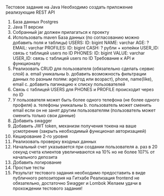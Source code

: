 Тестовое задание на Java
Необходимо создать приложение реализующие REST API
1. База данных Postgres
2. Java 11 версии
3. Собранный jar должен прилагаться к проекту
4. Использовать maven
   База данных (по согласованию можно добавить поля и таблицы)
   USERS:
   ID: bigint
   NAME: varchar
   AGE: ?
   EMAIL: varchar
   PROFILES:
   ID: bigint
   CASH: ? рубли + копейки
   USER_ID: связь с таблицей users по ID
   PHONES:
   ID: bigint
   VALUE: varchar
   USER_ID: связь с таблицей users по ID
   Требование к API и функционалу
1. Реализовать CRUD для пользователя (обязательно сделать сервис слой)
   a. email уникальны
   b. добавить возможность фильтрации данных по разным полям: age(год или
   возраст), phone, name(like), email
   c. добавить пагинацию к списку пользователей
2. Связь с таблицей USERS для PHONES и PROFILE происходит через по ID
3. У пользователя может быть более одного телефона (не более одного профиля)
   a. телефоны уникальны
   b. пользователь может сменить email если он не занят другим пользователям
   (пользователь может сменить только свои данные)
2. Добавить swagger
3. Добавить JWT token, механизм получения токена на ваше усмотрение (закрыть
   необходимый функционал авторизацией)
4. Кеширование 2-го уровня
5. Реализовать проверку входных данных
6. Начальный счет указывается при создании пользователя
   a. раз в 20 секунд счета клиентов увеличиваются на 10% но не более 107% от
   начального депозита
2. Добавить логирование
3. Простые тесты
4. Результат тестового задания необходимо предоставить в виде публичного
   репозитория на Гитхабе
   Реализация frontend не обязательно, достаточно Swagger и Lombok
   Желаем удачи в прохождении тестового задания!